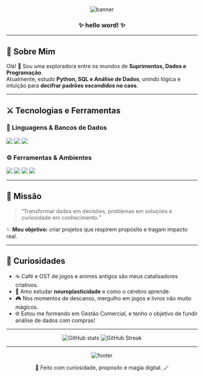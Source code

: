 

<!-- Banner -->
<p align="center">
  <img src="https://capsule-render.vercel.app/api?type=waving&color=0:5C258D,100:4389A2&height=180&section=header&text=🧙‍♀️%20Jornada%20da%20Bruxa%20dos%20Dados%20🔮&fontSize=28&fontColor=fff&animation=fadeIn&fontAlignY=35" alt="banner"/>
</p>

<h3 align="center">✨ hello word! ✨</h3>

---

## 🌌 Sobre Mim

Olá! 👋 Sou uma exploradora entre os mundos de **Suprimentos, Dados e Programação**.  
Atualmente, estudo **Python, SQL e Análise de Dados**, unindo lógica e intuição para **decifrar padrões escondidos no caos**.

---

## ⚔️ Tecnologias e Ferramentas

### 🐍 Linguagens & Bancos de Dados  
<p align="left">
  <img src="https://img.shields.io/badge/Python-3776AB?style=for-the-badge&logo=python&logoColor=white"/>
  <img src="https://img.shields.io/badge/SQL-003B57?style=for-the-badge&logo=postgresql&logoColor=white"/>
  <img src="https://img.shields.io/badge/Power%20BI-F2C811?style=for-the-badge&logo=powerbi&logoColor=black"/>
</p>

### ⚙️ Ferramentas & Ambientes  
<p align="left">
  <img src="https://img.shields.io/badge/Git-F05033?style=for-the-badge&logo=git&logoColor=white"/>
  <img src="https://img.shields.io/badge/GitHub-181717?style=for-the-badge&logo=github&logoColor=white"/>
  <img src="https://img.shields.io/badge/VS%20Code-0078D7?style=for-the-badge&logo=visualstudiocode&logoColor=white"/>
  <img src="https://img.shields.io/badge/Ubuntu-E95420?style=for-the-badge&logo=ubuntu&logoColor=white"/>
</p>

---

## 💫 Missão

> “Transformar dados em decisões, problemas em soluções e curiosidade em conhecimento.”  

✨ **Meu objetivo:** criar projetos que respirem propósito e tragam impacto real.  

---

## 🧠 Curiosidades

- ☕ Café e OST de jogos e animes antigos são meus catalisadores criativos.  
- 🧩 Amo estudar **neuroplasticidade** e como o cérebro aprende.  
- 🎮 Nos momentos de descanso, mergulho em jogos e livros não muito mágicos.
- 🌐 Estou me formando em Gestão Comercial, e tenho o objetivo de fundir análise de dados com compras!

---

<!-- Estatísticas -->
<p align="center">
  <img src="https://github-readme-stats.vercel.app/api?username=alv-vitoria&show_icons=true&theme=tokyonight" alt="GitHub stats"/>
  <img src="https://github-readme-streak-stats.herokuapp.com/?user=alv-vitoria&theme=tokyonight" alt="GitHub Streak"/>
</p>

---

<!-- Rodapé -->
<p align="center">
  <img src="https://capsule-render.vercel.app/api?type=waving&color=0:4389A2,100:5C258D&height=120&section=footer" alt="footer"/>
</p>

<p align="center">🌙 Feito com curiosidade, propósito e magia digital. 🪄</p>
